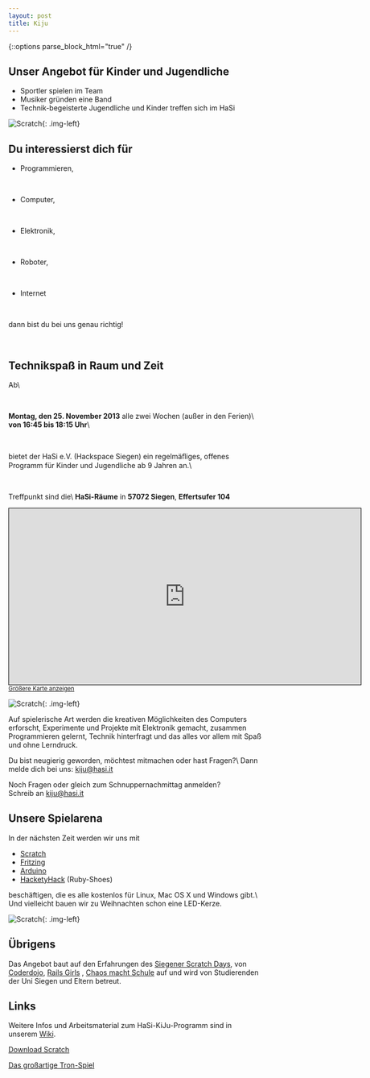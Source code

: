 ```yaml
---
layout: post
title: Kiju
---
```


{::options parse_block_html="true" /}

## Unser Angebot für Kinder und Jugendliche

- Sportler spielen im Team 
- Musiker gründen eine Band
- Technik-begeisterte Jugendliche und Kinder treffen sich im HaSi

![Scratch](/images/scratch1.jpg "Ein junger Programmierer"){: .img-left}
## Du interessierst dich für

* Programmieren,

<br />

* Computer,

<br />

* Elektronik,

<br />

* Roboter,

<br />

* Internet

<br />

dann bist du bei uns genau richtig!

<br />

## Technikspaß in Raum und Zeit

Ab\\

<br />

**Montag, den 25. November 2013** alle zwei Wochen (außer in den Ferien)\\
**von 16:45 bis 18:15 Uhr**\\

<br />

bietet der HaSi e.V. (Hackspace Siegen) ein regelmäﬂiges, offenes Programm
für Kinder und Jugendliche ab 9 Jahren an.\\

<br />

Treffpunkt sind die\\
**HaSi-Räume** in **57072 Siegen**, **Effertsufer 104**

<iframe width="700" height="350" frameborder="0" scrolling="no" marginheight="0" marginwidth="0" src="http://www.openstreetmap.org/export/embed.html?bbox=8.00375,50.86801,8.00722,50.8698&amp;layer=mapnik&amp;marker=50.86918,8.00489" style="border: 1px solid black"></iframe><br /><small><a href="http://www.openstreetmap.org/?lat=50.868905&amp;lon=8.005485&amp;zoom=18&amp;layers=M&amp;mlat=50.86918&amp;mlon=8.00489">Gr&#246;&#223;ere Karte anzeigen</a></small>

![Scratch](/images/scratch2.jpg "In
Gemeinschaft macht Technik doppelt Spaﬂ."){: .img-left}

Auf spielerische Art werden die kreativen Möglichkeiten des Computers
erforscht, Experimente und Projekte mit Elektronik gemacht, zusammen
Programmieren gelernt, Technik hinterfragt und das alles vor allem mit Spaß
und ohne Lerndruck.

Du bist neugierig geworden, möchtest mitmachen oder hast Fragen?\\
Dann melde dich bei uns: [kiju@hasi.it](mailto:kiju@hasi.it "Kontakt für
Fragen und Anmeldungen")

Noch Fragen oder gleich zum Schnuppernachmittag anmelden?
<br />
Schreib an  <a href="mailto:kiju@hasi.it">kiju@hasi.it</a> 


## Unsere Spielarena

In der nächsten Zeit werden wir uns mit

* [Scratch](http://scratch.mit.edu/)
* [Fritzing](http://fritzing.org/)
* [Arduino](http://arduino.cc/)
* [HacketyHack](http://hackety.com/) (Ruby-Shoes)

beschäftigen, die es alle kostenlos für Linux, Mac OS X und Windows gibt.\\
Und vielleicht bauen wir zu Weihnachten schon eine LED-Kerze.

![Scratch](/images/kijutools.jpg "Techniker brauchen gute Werkzeuge, auch am Computer"){: .img-left}

## Übrigens

Das Angebot baut auf den Erfahrungen des <a href="http://scratchdaysiegen.wordpress.com/">Siegener Scratch Days</a>, von <a href="http://coderdojo.com/">Coderdojo</a>, <a href="http://railsgirls.com/">Rails Girls</a> , <a href="http://ccc.de/schule"> Chaos macht Schule</a> auf und wird von Studierenden der Uni Siegen und Eltern betreut.


## Links

Weitere Infos und Arbeitsmaterial zum HaSi-KiJu-Programm sind in unserem
[Wiki](http://hasi.it/wiki/HaSi-KiJu).

[Download Scratch](http://scratch.mit.edu/scratch_1.4/)  

[Das großartige Tron-Spiel](http://shared.l3kn.de/tron.sb)

